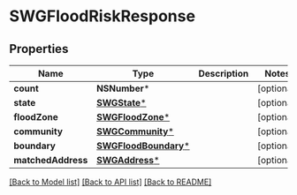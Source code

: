 # SWGFloodRiskResponse

## Properties
Name | Type | Description | Notes
------------ | ------------- | ------------- | -------------
**count** | **NSNumber*** |  | [optional] 
**state** | [**SWGState***](SWGState.md) |  | [optional] 
**floodZone** | [**SWGFloodZone***](SWGFloodZone.md) |  | [optional] 
**community** | [**SWGCommunity***](SWGCommunity.md) |  | [optional] 
**boundary** | [**SWGFloodBoundary***](SWGFloodBoundary.md) |  | [optional] 
**matchedAddress** | [**SWGAddress***](SWGAddress.md) |  | [optional] 

[[Back to Model list]](../README.md#documentation-for-models) [[Back to API list]](../README.md#documentation-for-api-endpoints) [[Back to README]](../README.md)


